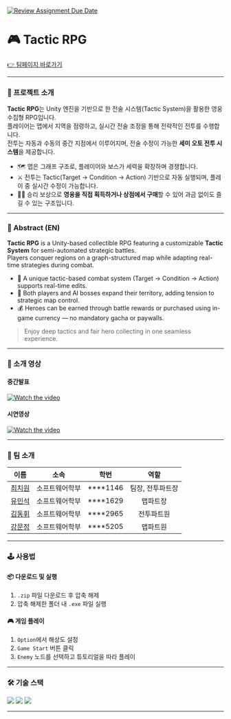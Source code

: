 [![Review Assignment Due Date](https://classroom.github.com/assets/deadline-readme-button-22041afd0340ce965d47ae6ef1cefeee28c7c493a6346c4f15d667ab976d596c.svg)](https://classroom.github.com/a/gFPznrUY)

# 🎮 Tactic RPG  
[👉 팀페이지 바로가기](https://kookmin-sw.github.io/capstone-2025-43)

---

### 🧩 프로젝트 소개

**Tactic RPG**는 Unity 엔진을 기반으로 한 전술 시스템(Tactic System)을 활용한 영웅 수집형 RPG입니다.  
플레이어는 맵에서 지역을 점령하고, 실시간 전술 조정을 통해 전략적인 전투를 수행합니다.  
전투는 자동과 수동의 중간 지점에서 이루어지며, 전술 수정이 가능한 **세미 오토 전투 시스템**을 제공합니다.

- 🗺️ 맵은 그래프 구조로, 플레이어와 보스가 세력을 확장하며 경쟁합니다.  
- ⚔️ 전투는 Tactic(Target → Condition → Action) 기반으로 자동 실행되며, 플레이 중 실시간 수정이 가능합니다.  
- 🧙‍♂️ 승리 보상으로 **영웅을 직접 획득하거나 상점에서 구매**할 수 있어 과금 없이도 즐길 수 있는 구조입니다.

---

### 📄 Abstract (EN)

**Tactic RPG** is a Unity-based collectible RPG featuring a customizable **Tactic System** for semi-automated strategic battles.  
Players conquer regions on a graph-structured map while adapting real-time strategies during combat.

- 🧠 A unique tactic-based combat system (Target → Condition → Action) supports real-time edits.  
- 🏰 Both players and AI bosses expand their territory, adding tension to strategic map control.  
- 💰 Heroes can be earned through battle rewards or purchased using in-game currency — no mandatory gacha or paywalls.  

> Enjoy deep tactics and fair hero collecting in one seamless experience.

---

### 🎥 소개 영상

#### 중간발표
[![Watch the video](https://img.youtube.com/vi/4IjjKHmbU40/hqdefault.jpg)](https://youtu.be/bWFyPdIiQQA)

#### 시연영상
[![Watch the video](https://img.youtube.com/vi/4IjjKHmbU40/hqdefault.jpg)](https://www.youtube.com/watch?v=4IjjKHmbU40)

---

### 👥 팀 소개

| 이름 | 소속 | 학번 | 역할 |
| :--: | :--: | :--: | :--: |
| [최치원](https://github.com/chiwon424) | 소프트웨어학부 | ****1146 | 팀장, 전투파트장 |
| [유민석](https://github.com/YuMinSeok) | 소프트웨어학부 | ****1629 | 맵파트장 |
| [김동휘](https://github.com/kimdong0925) | 소프트웨어학부 | ****2965 | 전투파트원 |
| [강문정](https://github.com/kangmunjeong) | 소프트웨어학부 | ****5205 | 맵파트원 |

---

### 🕹️ 사용법

#### 📦 다운로드 및 실행
1. `.zip` 파일 다운로드 후 압축 해제  
2. 압축 해제한 폴더 내 `.exe` 파일 실행  

#### 🎮 게임 플레이
1. `Option`에서 해상도 설정  
2. `Game Start` 버튼 클릭  
3. `Enemy` 노드를 선택하고 튜토리얼을 따라 플레이  

---

### 🛠️ 기술 스택

<p>
  <img src="https://img.shields.io/badge/c%23-%23239120.svg?style=for-the-badge&logo=csharp&logoColor=white">
  <img src="https://img.shields.io/badge/unity-%23000000.svg?style=for-the-badge&logo=unity&logoColor=white">
  <img src="https://img.shields.io/badge/blender-%23F5792A.svg?style=for-the-badge&logo=blender&logoColor=white">
</p>

---

